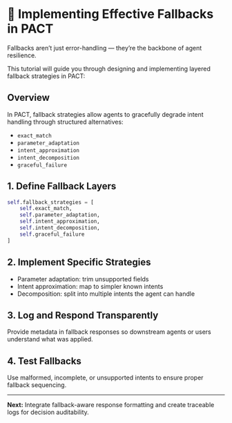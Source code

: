 # 🧠 Implementing Effective Fallbacks in PACT

Fallbacks aren’t just error-handling — they’re the backbone of agent resilience.

This tutorial will guide you through designing and implementing layered fallback strategies in PACT:

## Overview

In PACT, fallback strategies allow agents to gracefully degrade intent handling through structured alternatives:

- `exact_match`
- `parameter_adaptation`
- `intent_approximation`
- `intent_decomposition`
- `graceful_failure`

## 1. Define Fallback Layers

```python
self.fallback_strategies = [
    self.exact_match,
    self.parameter_adaptation,
    self.intent_approximation,
    self.intent_decomposition,
    self.graceful_failure
]
```

## 2. Implement Specific Strategies

- Parameter adaptation: trim unsupported fields
- Intent approximation: map to simpler known intents
- Decomposition: split into multiple intents the agent can handle

## 3. Log and Respond Transparently

Provide metadata in fallback responses so downstream agents or users understand what was applied.

## 4. Test Fallbacks

Use malformed, incomplete, or unsupported intents to ensure proper fallback sequencing.

---

**Next:** Integrate fallback-aware response formatting and create traceable logs for decision auditability.
